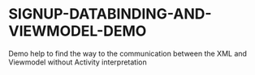# SIGNUP-DATABINDING-AND-VIEWMODEL-DEMO

Demo help to find the way to the communication between the XML and Viewmodel without Activity interpretation
